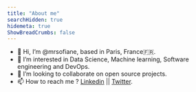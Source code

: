 ```yaml
---
title: "About me"
searchHidden: true
hidemeta: true
ShowBreadCrumbs: false
---
```


- 👋 Hi, I’m @mrsofiane, based in Paris, France🇫🇷.
- 👀 I’m interested in Data Science, Machine learning, Software engineering and DevOps.
- 💞️ I’m looking to collaborate on open source projects.
- 📫 How to reach me ? [Linkedin](https://linkedin.com/in/mrsofiane) || [Twitter](https://x.com/mrrsofiane).
